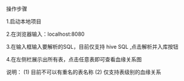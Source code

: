 操作步骤

1.启动本地项目

2.在浏览器输入：localhost:8080

3.在输入框输入要解析的SQL，目前仅支持 hive SQL ,点击解析并入库按钮

4.在左侧栏展示出所有表，点击任意表即可查看血缘关系图


说明：
(1) 目前不可以有重名的表名称
(2) 仅支持表级别的血缘关系